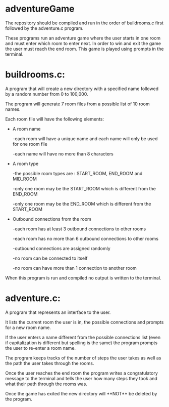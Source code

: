 # adventureGame
The repository should be compiled and run in the order of buildrooms.c first followed by the adventure.c program. 

These programs run an adventure game where the user starts in one room and must enter which room to enter next. 
In order to win and exit the game the user must reach the end room. This game is played using prompts in the 
terminal. 

<h1>buildrooms.c:</h1> <p>A program that will create a new directory with a specified name followed by a random number from 0 to 100,000.</p>
              <p>The program will generate 7 room files from a possible list of 10 room names. </p>
              <p>Each room file will have the following elements: </p>
                <ul>
                <li>  A room name
                  <p>-each room will have a unique name and each name will only be used for one room file</p>
                  <p>-each name will have no more than 8 characters</p>
                </li>
                 <li> A room type
                   <p>-the possible room types are : START_ROOM, END_ROOM and MID_ROOM<p/>
                   <p>-only one room may be the START_ROOM which is different from the END_ROOM</p>
                   <p>-only one room may be the END_ROOM which is different from the START_ROOM</p>
                 </li>
  <li>Outbound connections from the room
    <p>-each room has at least 3 outbound connections to other rooms </p>
    <p>-each room has no more than 6 outbound connections to other rooms</p>
    <p>-outbound connections are assigned randomly</p>
    <p>-no room can be connected to itself </p>
    <p>-no room can have more than 1 connection to another room</p>
  </li>
                </ul>
             <p>When this program is run and compiled no output is written to the terminal. </p>
             
<h1>adventure.c:</h1>
<p>A program that represents an interface to the user. <p>
             <p>It lists the current room the user is in, the possible connections and prompts for a new room name.</p>
             <p>If the user enters a name different from the possible connections list (even if capitalization is different but spelling is the same) the program prompts the user to re-enter a room name.</p>
             <p>The program keeps tracks of the number of steps the user takes as well as the path the user takes through the rooms.</p>
             <p>Once the user reaches the end room the program writes a congratulatory message to the terminal and tells the user how many steps they took and what their path through the rooms was.</p>
             <p>Once the game has exited the new directory will **NOT** be deleted by the program. </p>
